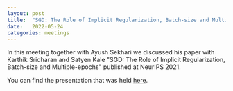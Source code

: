 ```yaml
---
layout: post
title:  "SGD: The Role of Implicit Regularization, Batch-size and Multiple-epochs"
date:   2022-05-24
categories: meetings
---
```


In this meeting together with Ayush Sekhari we discussed his paper with Karthik Sridharan and Satyen Kale 
"SGD: The Role of Implicit Regularization, Batch-size and Multiple-epochs" published at NeurIPS 2021.

You can find the presentation that was held [here](https://drive.google.com/file/d/17LE72CkteWgjQ3v_gHJtrYL1r_ep-eVa/view?usp=share_link).